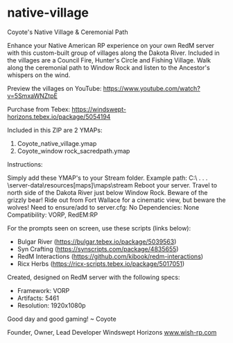 # native-village

Coyote's Native Village & Ceremonial Path

Enhance your Native American RP experience on your own RedM server with this custom-built group of villages along the Dakota River. Included in the villages are a Council Fire, Hunter's Circle and Fishing Village. Walk along the ceremonial path to Window Rock and listen to the Ancestor's whispers on the wind.

Preview the villages on YouTube: https://www.youtube.com/watch?v=5SmxaWNZtpE

Purchase from Tebex: https://windswept-horizons.tebex.io/package/5054194


Included in this ZIP are 2 YMAPs:
1) Coyote_native_village.ymap
2) Coyote_window rock_sacredpath.ymap
 

Instructions: 

Simply add these YMAP's to your Stream folder.
Example path: C:\ . . . \server-data\resources\[maps]\maps\stream
Reboot your server.
Travel to north side of the Dakota River just below Window Rock. Beware of the grizzly bear! Ride out from Fort Wallace for a cinematic view, but beware the wolves!
Need to ensure/add to server.cfg: No
Dependencies: None
Compatibility: VORP, RedEM:RP

For the prompts seen on screen, use these scripts (links below):
- Bulgar River (https://bulgar.tebex.io/package/5039563)
- Syn Crafting (https://synscripts.com/package/4835655)
- RedM Interactions (https://github.com/kibook/redm-interactions)
- Ricx Herbs (https://ricx-scripts.tebex.io/package/5017051)


Created, designed on RedM server with the following specs:
- Framework: VORP
- Artifacts: 5461
- Resolution: 1920x1080p


Good day and good gaming!
~ Coyote
 

Founder, Owner, Lead Developer
Windswept Horizons
www.wish-rp.com
